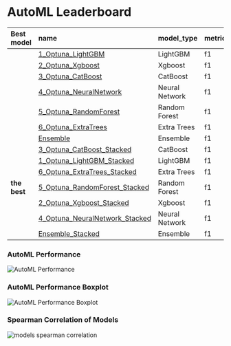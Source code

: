 # AutoML Leaderboard

| Best model   | name                                                                       | model_type     | metric_type   |   metric_value |   train_time |
|:-------------|:---------------------------------------------------------------------------|:---------------|:--------------|---------------:|-------------:|
|              | [1_Optuna_LightGBM](1_Optuna_LightGBM/README.md)                           | LightGBM       | f1            |       0.834101 |        16.7  |
|              | [2_Optuna_Xgboost](2_Optuna_Xgboost/README.md)                             | Xgboost        | f1            |       0.792669 |        29.27 |
|              | [3_Optuna_CatBoost](3_Optuna_CatBoost/README.md)                           | CatBoost       | f1            |       0.837529 |        15.06 |
|              | [4_Optuna_NeuralNetwork](4_Optuna_NeuralNetwork/README.md)                 | Neural Network | f1            |       0.764317 |        17.42 |
|              | [5_Optuna_RandomForest](5_Optuna_RandomForest/README.md)                   | Random Forest  | f1            |       0.818182 |        16.15 |
|              | [6_Optuna_ExtraTrees](6_Optuna_ExtraTrees/README.md)                       | Extra Trees    | f1            |       0.820112 |        15.33 |
|              | [Ensemble](Ensemble/README.md)                                             | Ensemble       | f1            |       0.837529 |         0.72 |
|              | [3_Optuna_CatBoost_Stacked](3_Optuna_CatBoost_Stacked/README.md)           | CatBoost       | f1            |       0.844444 |        16.07 |
|              | [1_Optuna_LightGBM_Stacked](1_Optuna_LightGBM_Stacked/README.md)           | LightGBM       | f1            |       0.843114 |        13.42 |
|              | [6_Optuna_ExtraTrees_Stacked](6_Optuna_ExtraTrees_Stacked/README.md)       | Extra Trees    | f1            |       0.843713 |        15.86 |
| **the best** | [5_Optuna_RandomForest_Stacked](5_Optuna_RandomForest_Stacked/README.md)   | Random Forest  | f1            |       0.854438 |        17.47 |
|              | [2_Optuna_Xgboost_Stacked](2_Optuna_Xgboost_Stacked/README.md)             | Xgboost        | f1            |       0.830325 |        23.95 |
|              | [4_Optuna_NeuralNetwork_Stacked](4_Optuna_NeuralNetwork_Stacked/README.md) | Neural Network | f1            |       0.798165 |        16.07 |
|              | [Ensemble_Stacked](Ensemble_Stacked/README.md)                             | Ensemble       | f1            |       0.854438 |         0.92 |

### AutoML Performance
![AutoML Performance](ldb_performance.png)

### AutoML Performance Boxplot
![AutoML Performance Boxplot](ldb_performance_boxplot.png)

### Spearman Correlation of Models
![models spearman correlation](correlation_heatmap.png)

